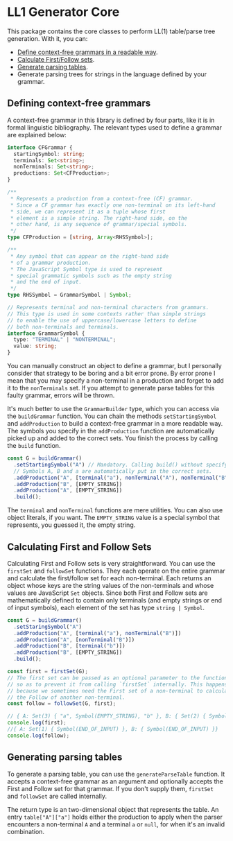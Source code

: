# LL1 Generator Core

This package contains the core classes to perform LL(1) table/parse tree generation.
With it, you can:

- [Define context-free grammars in a readable way](#defining-context-free-grammars).
- [Calculate First/Follow sets](#calculating-first-and-follow-sets).
- [Generate parsing tables](#generating-parsing-tables).
- Generate parsing trees for strings in the language defined by your grammar.

## Defining context-free grammars

A context-free grammar in this library is defined by four parts, like it is in
formal linguistic bibliography. The relevant types used to define a grammar are explained below:

```typescript
interface CFGrammar {
  startingSymbol: string;
  terminals: Set<string>;
  nonTerminals: Set<string>;
  productions: Set<CFProduction>;
}

/**
 * Represents a production from a context-free (CF) grammar.
 * Since a CF grammar has exactly one non-terminal on its left-hand
 * side, we can represent it as a tuple whose first
 * element is a simple string. The right-hand side, on the
 * other hand, is any sequence of grammar/special symbols.
 */
type CFProduction = [string, Array<RHSSymbol>];

/**
 * Any symbol that can appear on the right-hand side
 * of a grammar production.
 * The JavaScript Symbol type is used to represent
 * special grammatic symbols such as the empty string
 * and the end of input.
 */
type RHSSymbol = GrammarSymbol | Symbol;

// Represents terminal and non-terminal characters from grammars.
// This type is used in some contexts rather than simple strings
// to enable the use of uppercase/lowercase letters to define
// both non-terminals and terminals.
interface GrammarSymbol {
  type: "TERMINAL" | "NONTERMINAL";
  value: string;
}
```

You can manually construct an object to define a grammar, but I personally
consider that strategy to be boring and a bit error prone. By error prone I mean
that you may specify a non-terminal in a production and forget to add it to
the `nonTerminals` set. If you attempt to generate parse tables for this
faulty grammar, errors will be thrown.

It's much better to use the `GrammarBuilder` type, which you can access
via the `buildGrammar` function. You can chain the methods `setStartingSymbol`
and `addProduction` to build a context-free grammar in a more readable way.
The symbols you specify in the `addProduction` function are automatically picked up
and added to the correct sets. You finish the process by calling the `build` function.

```typescript
const G = buildGrammar()
  .setStartingSymbol("A") // Mandatory. Calling build() without specifying this will result in an error
  // Symbols A, B and a are automatically put in the correct sets.
  .addProduction("A", [terminal("a"), nonTerminal("A"), nonTerminal("B")])
  .addProduction("B", [EMPTY_STRING])
  .addProduction("A", [EMPTY_STRING])
  .build();
```

The `terminal` and `nonTerminal` functions are mere utilities. You can also use object
literals, if you want. The `EMPTY_STRING` value is a special symbol that represents, you guessed it,
the empty string.

## Calculating First and Follow Sets

Calculating First and Follow sets is very straightforward.
You can use the `firstSet` and `followSet` functions. They each operate
on the entire grammar and calculate the first/follow set for each non-terminal.
Each returns an object whose keys are the string values of the non-terminals
and whose values are JavaScript `Set` objects. Since both
First and Follow sets are mathematically defined to contain only terminals
(and empty strings or end of input symbols),
each element of the set has type `string | Symbol`.

```typescript
const G = buildGrammar()
  .setStaringSymbol("A")
  .addProduction("A", [terminal("a"), nonTerminal("B")])
  .addProduction("A", [nonTerminal("B")])
  .addProduction("B", [terminal("b")])
  .addProduction("B", [EMPTY_STRING])
  .build();

const first = firstSet(G);
// The first set can be passed as an optional parameter to the function
// so as to prevent it from calling `firstSet` internally. This happens
// because we sometimes need the First set of a non-terminal to calculate
// the Follow of another non-terminal.
const follow = followSet(G, first);

// { A: Set(3) { "a", Symbol(EMPTY_STRING), "b" }, B: { Set(2) { Symbol(EMPTY_STRING), "b" }}}
console.log(first);
//{ A: Set(1) { Symbol(END_OF_INPUT) }, B: { Symbol(END_OF_INPUT) }}
console.log(follow);
```

## Generating parsing tables

To generate a parsing table, you can use the `generateParseTable` function.
It accepts a context-free grammar as an argument and optionally accepts
the First and Follow set for that grammar. If you don't supply them,
`firstSet` and `followSet` are called internally.

The return type is an two-dimensional object that represents the table.
An entry `table["A"]["a"]` holds either the production to apply
when the parser encounters a non-terminal `A` and a terminal `a`
or `null`, for when it's an invalid combination.

